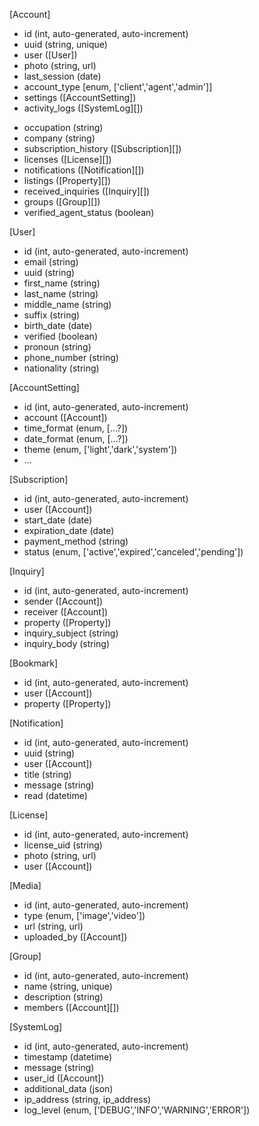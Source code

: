 [Account]
-  id														(int, auto-generated, auto-increment)
-  uuid													(string, unique)
-  user													([User])
-  photo													(string, url)
-  last_session										(date)
-  account_type										[enum, ['client','agent','admin']]
-  settings												([AccountSetting])
-  activity_logs										([SystemLog][])
<!-- agent-only fields -->
-  occupation											(string)
-  company												(string)
-  subscription_history								([Subscription][])
-  licenses												([License][])
-  notifications										([Notification][])
-  listings												([Property][])
-  received_inquiries								([Inquiry][])
-  groups												([Group][])
-  verified_agent_status							(boolean)

[User]
-  id														(int, auto-generated, auto-increment)
-  email													(string)
-  uuid													(string)
-  first_name											(string)
-  last_name											(string)
-  middle_name											(string)
-  suffix												(string)
-  birth_date											(date)
-  verified												(boolean)
-  pronoun												(string)
-  phone_number										(string)
-  nationality											(string)

[AccountSetting]
-  id														(int, auto-generated, auto-increment)
-  account												([Account])
-  time_format											(enum, [...?])
-  date_format											(enum, [...?])
-  theme													(enum, ['light','dark','system'])
-  ...

[Subscription]
-  id														(int, auto-generated, auto-increment)
-  user													([Account])
-  start_date											(date)
-  expiration_date									(date)
-  payment_method										(string)
-  status												(enum, ['active','expired','canceled','pending'])

[Inquiry]
-  id														(int, auto-generated, auto-increment)
-  sender												([Account])
-  receiver												([Account])
-  property												([Property])
-  inquiry_subject									(string)
-  inquiry_body										(string)

[Bookmark]
-  id														(int, auto-generated, auto-increment)
-  user													([Account])
-  property												([Property])

[Notification]
-  id														(int, auto-generated, auto-increment)
-  uuid													(string)
-  user													([Account])
-  title													(string)
-  message												(string)
-  read													(datetime)

[License]
-  id														(int, auto-generated, auto-increment)
-  license_uid											(string)
-  photo													(string, url)
-  user													([Account])

[Media]
-  id														(int, auto-generated, auto-increment)
-  type													(enum, ['image','video'])
-  url													(string, url)
-  uploaded_by											([Account])

[Group]
-  id														(int, auto-generated, auto-increment)
-  name													(string, unique)
-  description											(string)
-  members												([Account][])

[SystemLog]
-  id														(int, auto-generated, auto-increment)
-  timestamp											(datetime)
-  message												(string)
-  user_id												([Account])
-  additional_data									(json)
-  ip_address											(string, ip_address)
-  log_level											(enum, ['DEBUG','INFO','WARNING','ERROR'])